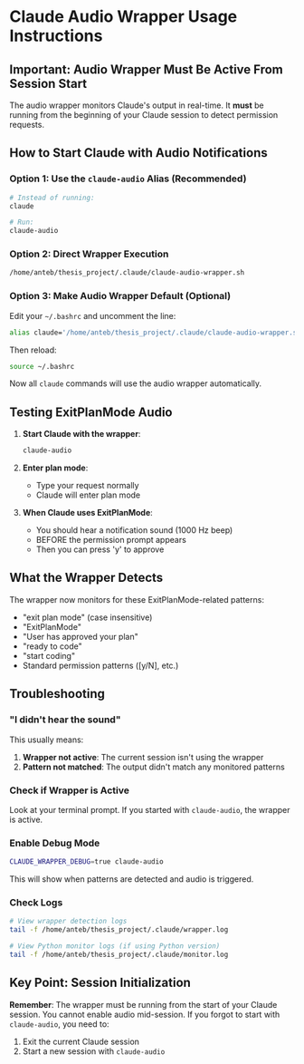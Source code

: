 # Claude Audio Wrapper Usage Instructions

## Important: Audio Wrapper Must Be Active From Session Start

The audio wrapper monitors Claude's output in real-time. It **must** be running from the beginning of your Claude session to detect permission requests.

## How to Start Claude with Audio Notifications

### Option 1: Use the `claude-audio` Alias (Recommended)
```bash
# Instead of running:
claude

# Run:
claude-audio
```

### Option 2: Direct Wrapper Execution
```bash
/home/anteb/thesis_project/.claude/claude-audio-wrapper.sh
```

### Option 3: Make Audio Wrapper Default (Optional)
Edit your `~/.bashrc` and uncomment the line:
```bash
alias claude='/home/anteb/thesis_project/.claude/claude-audio-wrapper.sh'
```

Then reload:
```bash
source ~/.bashrc
```

Now all `claude` commands will use the audio wrapper automatically.

## Testing ExitPlanMode Audio

1. **Start Claude with the wrapper**:
   ```bash
   claude-audio
   ```

2. **Enter plan mode**:
   - Type your request normally
   - Claude will enter plan mode

3. **When Claude uses ExitPlanMode**:
   - You should hear a notification sound (1000 Hz beep)
   - BEFORE the permission prompt appears
   - Then you can press 'y' to approve

## What the Wrapper Detects

The wrapper now monitors for these ExitPlanMode-related patterns:
- "exit plan mode" (case insensitive)
- "ExitPlanMode"
- "User has approved your plan"
- "ready to code"
- "start coding"
- Standard permission patterns ([y/N], etc.)

## Troubleshooting

### "I didn't hear the sound"
This usually means:
1. **Wrapper not active**: The current session isn't using the wrapper
2. **Pattern not matched**: The output didn't match any monitored patterns

### Check if Wrapper is Active
Look at your terminal prompt. If you started with `claude-audio`, the wrapper is active.

### Enable Debug Mode
```bash
CLAUDE_WRAPPER_DEBUG=true claude-audio
```

This will show when patterns are detected and audio is triggered.

### Check Logs
```bash
# View wrapper detection logs
tail -f /home/anteb/thesis_project/.claude/wrapper.log

# View Python monitor logs (if using Python version)
tail -f /home/anteb/thesis_project/.claude/monitor.log
```

## Key Point: Session Initialization

**Remember**: The wrapper must be running from the start of your Claude session. You cannot enable audio mid-session. If you forgot to start with `claude-audio`, you need to:
1. Exit the current Claude session
2. Start a new session with `claude-audio`